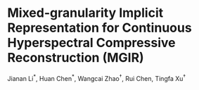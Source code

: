 # Mixed-granularity Implicit Representation for Continuous Hyperspectral Compressive Reconstruction (MGIR)

Jianan Li$^{*}$, Huan Chen$^{*}$, Wangcai Zhao$^{\dagger}$, Rui Chen, Tingfa Xu$^{\dagger}$
